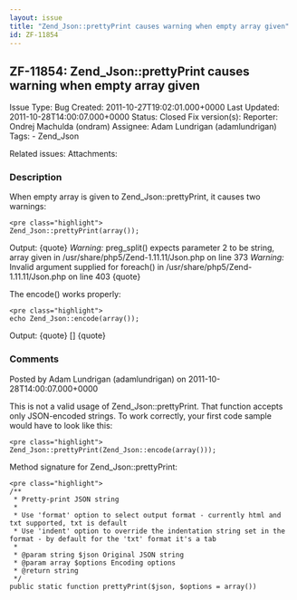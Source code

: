 ```yaml
---
layout: issue
title: "Zend_Json::prettyPrint causes warning when empty array given"
id: ZF-11854
---
```


ZF-11854: Zend\_Json::prettyPrint causes warning when empty array given
-----------------------------------------------------------------------

 Issue Type: Bug Created: 2011-10-27T19:02:01.000+0000 Last Updated: 2011-10-28T14:00:07.000+0000 Status: Closed Fix version(s): 
 Reporter:  Ondrej Machulda (ondram)  Assignee:  Adam Lundrigan (adamlundrigan)  Tags: - Zend\_Json
 
 Related issues: 
 Attachments: 
### Description

When empty array is given to Zend\_Json::prettyPrint, it causes two warnings:

 
    <pre class="highlight">
    Zend_Json::prettyPrint(array());


Output: {quote} _Warning:_ preg\_split() expects parameter 2 to be string, array given in /usr/share/php5/Zend-1.11.11/Json.php on line 373 _Warning:_ Invalid argument supplied for foreach() in /usr/share/php5/Zend-1.11.11/Json.php on line 403 {quote}

The encode() works properly:

 
    <pre class="highlight">
    echo Zend_Json::encode(array());


Output: {quote} [] {quote}

 

 

### Comments

Posted by Adam Lundrigan (adamlundrigan) on 2011-10-28T14:00:07.000+0000

This is not a valid usage of Zend\_Json::prettyPrint. That function accepts only JSON-encoded strings. To work correctly, your first code sample would have to look like this:

 
    <pre class="highlight">
    Zend_Json::prettyPrint(Zend_Json::encode(array()));


Method signature for Zend\_Json::prettyPrint:

 
    <pre class="highlight">
    /**
     * Pretty-print JSON string
     *
     * Use 'format' option to select output format - currently html and txt supported, txt is default
     * Use 'indent' option to override the indentation string set in the format - by default for the 'txt' format it's a tab
     *
     * @param string $json Original JSON string
     * @param array $options Encoding options
     * @return string
     */
    public static function prettyPrint($json, $options = array())


 

 
